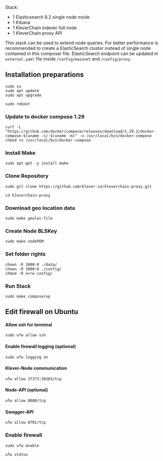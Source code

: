 
Stack:
 - 1 Elasticsearch 8.2 single node mode
 - 1 Kibana
 - 1 KleverChain indexer full node
 - 1 KleverChain proxy API

This stack can be used to extend node queries. For better performance is recommended to create a ElasticSearch cluster instead of single node contained in this composer file. ElasticSearch endpoint can be updated in `external.yaml` file inside `/config/mainnet` and `/config/proxy`.

## Installation preparations
```
sudo su
sudo apt update
sudo apt upgrade
```
```
sudo reboot
```

### Update to docker compose 1.29
```curl -L "https://github.com/docker/compose/releases/download/1.29.2/docker-compose-$(uname -s)-$(uname -m)" -o /usr/local/bin/docker-compose```
```chmod +x /usr/local/bin/docker-compose```

### Install Make
```sudo apt-get -y install make```

### Clone Repository
```sudo git clone https://github.com/klever-io/kleverchain-proxy.git```

```cd kleverchain-proxy```

### Download geo location data
```sudo make geoloc-file```

### Create Node BLSKey
```sudo make nodePEM```

### Set folder rights
```
chown -R 1000:0 ./data/
chown -R 1000:0 ./config/
chmod -R o+rw config/
```

### Run Stack
```sudo make composerup```

## Edit firewall on Ubuntu

#### Allow ssh for terminal
```sudo ufw allow ssh```
#### Enable firewall logging (optional)
```sudo ufw logging on```
#### Klever-Node communication
```ufw allow 37373:38383/tcp```
#### Node-API (optional)
```ufw allow 8080/tcp```
#### Swagger-API
```ufw allow 8701/tcp```

### Enable firewall
```sudo ufw enable```

```ufw status```
